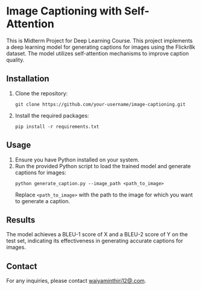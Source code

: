 # Image Captioning with Self-Attention

This is Midterm Project for Deep Learning Course. This project implements a deep learning model for generating captions for images using the Flickr8k dataset. The model utilizes self-attention mechanisms to improve caption quality.

## Installation

1. Clone the repository:
   ```
   git clone https://github.com/your-username/image-captioning.git
   ```
2. Install the required packages:
   ```
   pip install -r requirements.txt
   ```
## Usage

1. Ensure you have Python installed on your system.
2. Run the provided Python script to load the trained model and generate captions for images:
   ```
   python generate_caption.py --image_path <path_to_image>
   ```
   Replace `<path_to_image>` with the path to the image for which you want to generate a caption.
   
## Results

The model achieves a BLEU-1 score of X and a BLEU-2 score of Y on the test set, indicating its effectiveness in generating accurate captions for images.

## Contact

For any inquiries, please contact [waiyaminthiri12@.com](mailto:waiyaminthiri12@.com).

